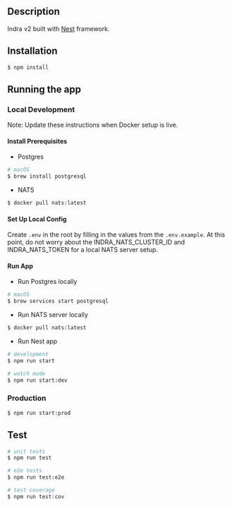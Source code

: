 ## Description

Indra v2 built with [Nest](https://github.com/nestjs/nest) framework.

## Installation

```bash
$ npm install
```

## Running the app

### Local Development

Note: Update these instructions when Docker setup is live.

#### Install Prerequisites

- Postgres
```bash
# macOS
$ brew install postgresql
```

- NATS
```bash
$ docker pull nats:latest
```

#### Set Up Local Config

Create `.env` in the root by filling in the values from the `.env.example`. At this point, do not worry about the INDRA_NATS_CLUSTER_ID and INDRA_NATS_TOKEN for a local NATS server setup.

#### Run App

- Run Postgres locally
```bash
# macOS
$ brew services start postgresql
```

- Run NATS server locally
```bash
$ docker pull nats:latest
```

- Run Nest app
```bash
# development
$ npm run start

# watch mode
$ npm run start:dev
```

### Production

```bash
$ npm run start:prod
```

## Test

```bash
# unit tests
$ npm run test

# e2e tests
$ npm run test:e2e

# test coverage
$ npm run test:cov
```
